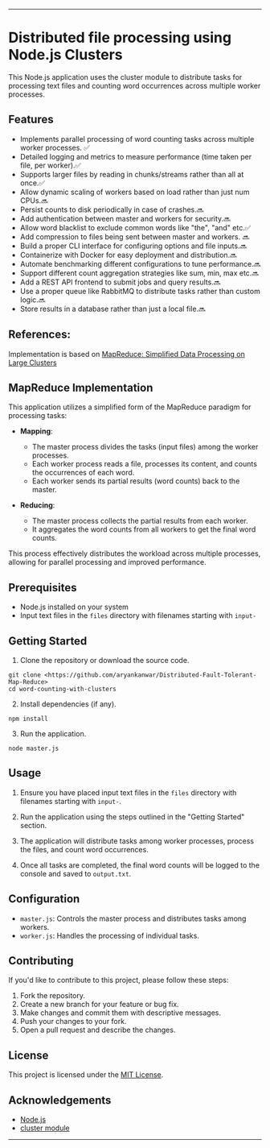 
---
# Distributed file processing using Node.js Clusters

This Node.js application uses the cluster module to distribute tasks for processing text files and counting word occurrences across multiple worker processes.

## Features
- Implements parallel processing of word counting tasks across multiple worker processes. ✅
- Detailed logging and metrics to measure performance (time taken per file, per worker).✅
- Supports larger files by reading in chunks/streams rather than all at once.✅
- Allow dynamic scaling of workers based on load rather than just num CPUs.🔜 
- Persist counts to disk periodically in case of crashes.🔜 
- Add authentication between master and workers for security.🔜 
- Allow word blacklist to exclude common words like "the", "and" etc.✅
- Add compression to files being sent between master and workers. 🔜 
- Build a proper CLI interface for configuring options and file inputs.🔜 
- Containerize with Docker for easy deployment and distribution.🔜 
- Automate benchmarking different configurations to tune performance.🔜 
- Support different count aggregation strategies like sum, min, max etc.🔜 
- Add a REST API frontend to submit jobs and query results.🔜 
- Use a proper queue like RabbitMQ to distribute tasks rather than custom logic.🔜 
- Store results in a database rather than just a local file.🔜 

## References:
Implementation is based on [MapReduce: Simplified Data Processing on Large Clusters](https://storage.googleapis.com/pub-tools-public-publication-data/pdf/16cb30b4b92fd4989b8619a61752a2387c6dd474.pdf)

## MapReduce Implementation

This application utilizes a simplified form of the MapReduce paradigm for processing tasks:

- **Mapping**:
  - The master process divides the tasks (input files) among the worker processes.
  - Each worker process reads a file, processes its content, and counts the occurrences of each word.
  - Each worker sends its partial results (word counts) back to the master.

- **Reducing**:
  - The master process collects the partial results from each worker.
  - It aggregates the word counts from all workers to get the final word counts.

This process effectively distributes the workload across multiple processes, allowing for parallel processing and improved performance.


## Prerequisites

- Node.js installed on your system
- Input text files in the `files` directory with filenames starting with `input-`

## Getting Started

1. Clone the repository or download the source code.

```
git clone <https://github.com/aryankanwar/Distributed-Fault-Tolerant-Map-Reduce>
cd word-counting-with-clusters
```

2. Install dependencies (if any).

```
npm install
```

3. Run the application.

```
node master.js
```

## Usage

1. Ensure you have placed input text files in the `files` directory with filenames starting with `input-`.

2. Run the application using the steps outlined in the "Getting Started" section.

3. The application will distribute tasks among worker processes, process the files, and count word occurrences.

4. Once all tasks are completed, the final word counts will be logged to the console and saved to `output.txt`.

## Configuration

- `master.js`: Controls the master process and distributes tasks among workers.
- `worker.js`: Handles the processing of individual tasks.

## Contributing

If you'd like to contribute to this project, please follow these steps:

1. Fork the repository.
2. Create a new branch for your feature or bug fix.
3. Make changes and commit them with descriptive messages.
4. Push your changes to your fork.
5. Open a pull request and describe the changes.

## License

This project is licensed under the [MIT License](LICENSE).

## Acknowledgements

- [Node.js](https://nodejs.org/)
- [cluster module](https://nodejs.org/api/cluster.html)

---
